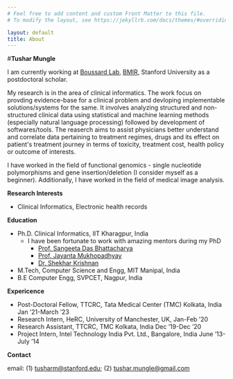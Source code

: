 ```yaml
---
# Feel free to add content and custom Front Matter to this file.
# To modify the layout, see https://jekyllrb.com/docs/themes/#overriding-theme-defaults

layout: default
title: About
---
```


#**Tushar Mungle**

I am currently working at [Boussard Lab](https://med.stanford.edu/boussard-lab.html), [BMIR](https://bmir.stanford.edu/), Stanford University as a postdoctoral scholar. 

My research is in the area of clinical informatics. The work focus on provding evidence-base for a clinical problem and devloping implementable solutions/systems for the same. It involves analyzing structured and non-structured clinical data using statistical and machine learning methods (especially natural language processing) followed by development of softwares/tools. The reaserch aims to assist physicians better understand and correlate data pertaining to treatment regimes, drugs and its effect on patient's treatment journey in terms of toxicity, treatment cost, health policy or outcome of interests. 

I have worked in the field of functional genomics - single nucleotide polymorphisms and gene insertion/deletion (I consider myself as a beginner). Additionally, I have worked in the field of medical image analysis. 

**Research Interests**

- Clinical Informatics, Electronic health records

**Education**
- Ph.D. Clinical Informatics, IIT Kharagpur, India
	- I have been fortunate to work with amazing mentors during my PhD 
		- [Prof. Sangeeta Das Bhattacharya](https://www.iitkgp.ac.in/department/MM/faculty/mm-sangeeta)
		- [Prof. Jayanta Mukhopadhyay](https://www.iitkgp.ac.in/department/CS/faculty/cs-jay)
		- [Dr. Shekhar Krishnan](https://www.ttcrc.org/shekhar-krishnan/) 
- M.Tech, Computer Science and Engg, MIT Manipal, India 
- B.E Computer Engg, SVPCET, Nagpur, India 

**Expericence**
- Post-Doctoral Fellow, TTCRC, Tata Medical Center (TMC) Kolkata, India Jan ’21-March ’23
- Research Intern, HeRC, University of Manchester, UK, Jan-Feb ’20
- Research Assistant, TTCRC, TMC Kolkata, India Dec ’19-Dec ’20
- Project Intern, Intel Technology India Pvt. Ltd., Bangalore, India June ’13-July ’14

**Contact** 

email: (1) [tusharm@stanford.edu](mailto:tusharm@stanford.edu); (2) [tushar.mungle@gmail.com](mailto:tushar.mungle@gmail.com)

